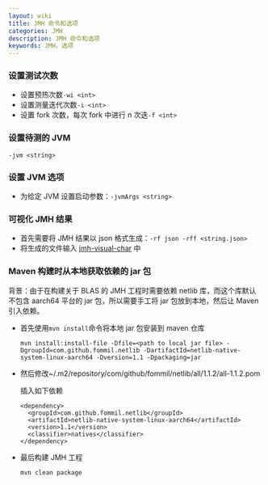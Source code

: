 ```yaml
---
layout: wiki
title: JMH 命令和选项
categories: JMH
description: JMH 命令和选项
keywords: JMH，选项
---
```


### 设置测试次数

- 设置预热次数`-wi <int>`
- 设置测量迭代次数`-i <int>`
- 设置 fork 次数，每次 fork 中进行 n 次迭`-f <int>`

### 设置待测的 JVM

`-jvm <string>`

### 设置 JVM 选项

- 为给定 JVM 设置启动参数：`-jvmArgs <string>`

### 可视化 JMH 结果

- 首先需要将 JMH 结果以 json 格式生成：`-rf json -rff <string.json>`
- 将生成的文件输入 [jmh-visual-char](https://github.com/Sayi/jmh-visual-chart) 中

### Maven 构建时从本地获取依赖的 jar 包

背景：由于在构建关于 BLAS 的 JMH 工程时需要依赖 netlib 库，而这个库默认不包含 aarch64 平台的 jar 包，所以需要手工将 jar 包放到本地，然后让 Maven 引入依赖。

- 首先使用`mvn install`命令将本地 jar 包安装到 maven 仓库

  ```shell
  mvn install:install-file -Dfile=<path to local jar file> -DgroupId=com.github.fommil.netlib -DartifactId=netlib-native-system-linux-aarch64 -Dversion=1.1 -Dpackaging=jar
  ```

- 然后修改~/.m2/repository/com/github/fommil/netlib/all/1.1.2/all-1.1.2.pom

  插入如下依赖

  ```pom
  <dependency>
    <groupId>com.github.fommil.netlib</groupId>
    <artifactId>netlib-native-system-linux-aarch64</artifactId>
    <version>1.1</version>
    <classifier>natives</classifier>
  </dependency>
  ```

- 最后构建 JMH 工程

  ```shell
  mvn clean package
  ```
